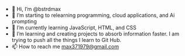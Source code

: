 - 👋 Hi, I’m @bstrdmax
- 👀 I’m starting to relearning programming, cloud applications, and Ai prompting
- 🌱 I’m currently learning JavaScript, HTML, and CSS
- 💞️ I’m learning and creating projects to absorb information faster. I am trying to push all the things I learn to Git Hub. 
- 📫 How to reach me max371979@gmail.com

<!---
bstrdmax/bstrdmax is a ✨ special ✨ repository because its `README.md` (this file) appears on your GitHub profile.
You can click the Preview link to take a look at your changes. 
A good GitHub README file is crucial for making your project understandable and welcoming to others (and even your future self!). It's the first thing people see when they land on your repository, so it should provide a clear overview of your project.
Here's a comprehensive breakdown of what you should consider putting in your GitHub README file, organized for clarity:
1. The Basics (Essential for almost every project):
 * Project Title: Clearly state the name of your project. This should match your repository name.
 * Brief Description: A concise (1-2 sentence) summary of what your project does and its purpose. What problem does it solve? What is its main functionality?
 * Installation Instructions: How do users get your project running? This might involve:
   * Cloning the repository (git clone <repository_url>)
   * Navigating to the project directory (cd <project_directory>)
   * Installing dependencies (e.g., npm install, pip install -r requirements.txt, composer install)
   * Any specific setup steps or configuration.
 * Usage Instructions: How do users actually use your project once it's installed? Provide clear and concise examples. This might include:
   * Command-line arguments
   * Code snippets demonstrating basic functionality
   * Examples of input and expected output
   * Links to more detailed documentation if available.
2. Expanding on the Basics (Highly Recommended):
 * Features: A bulleted list of the key features and functionalities of your project.
 * Technologies Used: Mention the programming languages, frameworks, libraries, and tools used in your project. This helps others understand the tech stack.
 * Contributing: Explain how others can contribute to your project. This might include:
   * Reporting bugs
   * Suggesting new features
   * Submitting pull requests (and your guidelines for doing so)
   * Mentioning your preferred contribution workflow.
 * License: Clearly state the license under which your project is distributed (e.g., MIT, Apache 2.0, GPL). This is crucial for open-source projects and clarifies the terms of use. You can often find standard licenses on sites like choosealicense.com.
 * Support: How can users get help if they encounter issues? This could include:
   * An email address
   * A link to an issue tracker
   * A community forum or chat channel.
3. Going the Extra Mile (Optional but can be very helpful):
 * Table of Contents: For longer READMEs, a table of contents makes navigation easier.
 * Screenshots or GIFs: Visuals can significantly enhance understanding, especially for UI-heavy projects. Showcasing the project in action can be very effective.
 * Live Demo Link: If your project is deployed or has a live demo, include a link so users can try it out without installing anything.
 * Architecture Overview: For more complex projects, a high-level diagram or explanation of the project's architecture can be beneficial.
 * Roadmap: If you have planned future development, outlining your roadmap can give users insight into the project's direction.
 * Credits: Acknowledge any contributors, libraries, or resources you've used.
 * Badges: Use badges (from services like shields.io) to display information about your project, such as build status, code coverage, license, and more.
 * FAQ (Frequently Asked Questions): Address common questions users might have.
 * Code of Conduct: For larger or community-driven projects, a code of conduct helps establish expected behavior for contributors.
Tips for Writing a Good README:
 * Be Clear and Concise: Use straightforward language and avoid jargon where possible. Get straight to the point.
 * Use Formatting: Utilize Markdown features like headings, lists, code blocks, bold text, and italics to improve readability.
 * Assume No Prior Knowledge: Write for someone who is completely new to your project.
 * Keep it Updated: As your project evolves, make sure to update your README accordingly. An outdated README can be misleading.
 * Proofread Carefully: Typos and grammatical errors can make your project look unprofessional.
 * Consider Your Audience: Tailor the content to the expected users and contributors of your project.
In summary, a good README file should answer the following questions for a visitor:
 * What is this project?
 * Why does it exist?
 * How do I install it?
 * How do I use it?
 * How can I contribute?
 * What is the licensing?
By including relevant information in a well-structured and easy-to-read format, you can significantly improve the discoverability, usability, and overall success of your GitHub project.
--->
